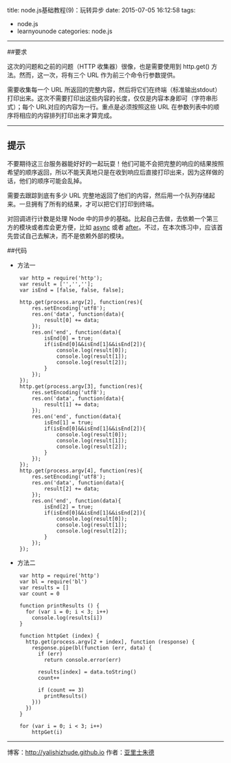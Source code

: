 title: node.js基础教程(9)：玩转异步
date: 2015-07-05 16:12:58
tags:
- node.js
- learnyounode
categories: node.js

---

##要求

这次的问题和之前的问题（HTTP 收集器）很像，也是需要使用到 http.get() 方法。然而，这一次，将有三个 URL 作为前三个命令行参数提供。

需要收集每一个 URL 所返回的完整内容，然后将它们在终端（标准输出stdout）打印出来。这次不需要打印出这些内容的长度，仅仅是内容本身即可（字符串形式）；每个 URL对应的内容为一行。重点是必须按照这些 URL 在参数列表中的顺序将相应的内容排列打印出来才算完成。

-------------------------------------------------------------------------------
<!-- more -->
## 提示

不要期待这三台服务器能好好的一起玩耍！他们可能不会把完整的响应的结果按照希望的顺序返回，所以不能天真地只是在收到响应后直接打印出来，因为这样做的话，他们的顺序可能会乱掉。

需要去跟踪到底有多少 URL 完整地返回了他们的内容，然后用一个队列存储起来。一旦拥有了所有的结果，才可以把它们打印到终端。

对回调进行计数是处理 Node 中的异步的基础。比起自己去做，去依赖一个第三方的模块或者库会更方便，比如 [async](http://npm.im/async) 或者 [after](http://npm.im/after)。不过，在本次练习中，应该首先尝试自己去解决，而不是依赖外部的模块。

##代码

* 方法一
```
	var http = require('http');
	var result = ['','',''];
	var isEnd = [false, false, false];

    http.get(process.argv[2], function(res){
        res.setEncoding('utf8');
        res.on('data', function(data){
            result[0] += data;
        });
        res.on('end', function(data){
            isEnd[0] = true;
            if(isEnd[0]&&isEnd[1]&&isEnd[2]){
                console.log(result[0]);
                console.log(result[1]);
                console.log(result[2]);
            }
        });
    });
    http.get(process.argv[3], function(res){
        res.setEncoding('utf8');
        res.on('data', function(data){
            result[1] += data;
        });
        res.on('end', function(data){
            isEnd[1] = true;
            if(isEnd[0]&&isEnd[1]&&isEnd[2]){
                console.log(result[0]);
                console.log(result[1]);
                console.log(result[2]);
            }
        });
    });
    http.get(process.argv[4], function(res){
        res.setEncoding('utf8');
        res.on('data', function(data){
            result[2] += data;
        });
        res.on('end', function(data){
            isEnd[2] = true;
            if(isEnd[0]&&isEnd[1]&&isEnd[2]){
                console.log(result[0]);
                console.log(result[1]);
                console.log(result[2]);
            }
        });
    });
```

* 方法二
```
    var http = require('http')
    var bl = require('bl')
    var results = []
    var count = 0

    function printResults () {
      for (var i = 0; i < 3; i++)
        console.log(results[i])
    }

    function httpGet (index) {
      http.get(process.argv[2 + index], function (response) {
        response.pipe(bl(function (err, data) {
          if (err)
			return console.error(err)

          results[index] = data.toString()
          count++

          if (count == 3)
			printResults()
        }))
      })
    }

    for (var i = 0; i < 3; i++)
		httpGet(i)
```


- - - 
博客：http://yalishizhude.github.io
作者：[亚里士朱德](http://yalishizhude.github.io/about/)